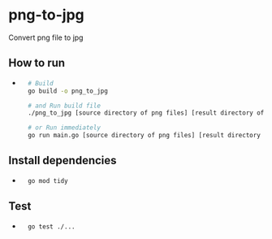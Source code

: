 # png-to-jpg
Convert png file to jpg

## How to run
- ```bash
    # Build
	go build -o png_to_jpg

	# and Run build file
    ./png_to_jpg [source directory of png files] [result directory of converted jpg files]

    # or Run immediately
	go run main.go [source directory of png files] [result directory of converted jpg files]
    ```

## Install dependencies
- ```bash
    go mod tidy
    ```

## Test
- ```bash
    go test ./...
    ```